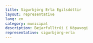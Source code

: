 ```yaml
---
title: Sigurbjörg Erla Egilsdóttir
layout: representative
lang: en
category: municipal
description: Bæjarfulltrúi í Kópavogi
representative: sigurbjörg-erla
---
```

